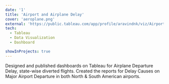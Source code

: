 ```yaml
---
date: '1'
title: 'Airport and Airplane Delay'
cover: 'aeroplane.png'
external: 'https://public.tableau.com/app/profile/aravindnk/viz/AirportsDelayCauses/MajorAirportDelays#1'
tech:
  - Tableau
  - Data Visualization
  - Dashboard

showInProjects: true
---
```


Designed and published dashboards on Tableau for Airplane Departure Delay, state-wise diverted flights.
Created the reports for Delay Causes on Major Airport Departure in both North & South American airports.
